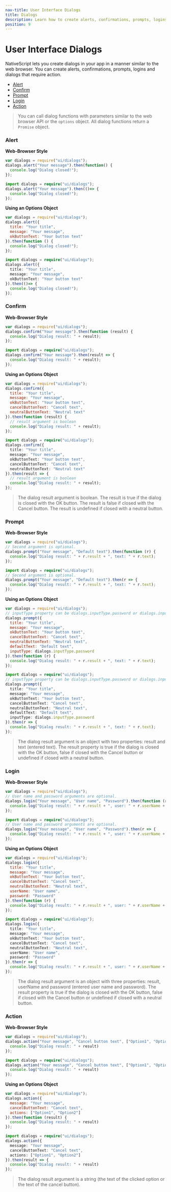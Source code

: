 ```yaml
---
nav-title: User Interface Dialogs
title: Dialogs
description: Learn how to create alerts, confirmations, prompts, logins and other dialogs in your NativeScript apps.
position: 9
---
```


# User Interface Dialogs

NativeScript lets you create dialogs in your app in a manner similar to the web browser. You can create alerts, confirmations, prompts, logins and dialogs that require action.

* [Alert](#alert)
* [Confirm](#confirm)
* [Prompt](#prompt)
* [Login](#login)
* [Action](#action)

> You can call dialog functions with parameters similar to the web browser API or the `options` object. All dialog functions return a `Promise` object.

### Alert

**Web-Browser Style** 

```JavaScript
var dialogs = require("ui/dialogs");
dialogs.alert("Your message").then(function() {
  console.log("Dialog closed!");
});
```
```TypeScript
import dialogs = require("ui/dialogs");
dialogs.alert("Your message").then(()=> {
  console.log("Dialog closed!");
});
```

**Using an Options Object**

```JavaScript
var dialogs = require("ui/dialogs");
dialogs.alert({
  title: "Your title",
  message: "Your message",
  okButtonText: "Your button text"
}).then(function () {
  console.log("Dialog closed!");
});
```
```TypeScript
import dialogs = require("ui/dialogs");
dialogs.alert({
  title: "Your title",
  message: "Your message",
  okButtonText: "Your button text"
}).then(()=> {
  console.log("Dialog closed!");
});
```

### Confirm

**Web-Browser Style**

```JavaScript
var dialogs = require("ui/dialogs");
dialogs.confirm("Your message").then(function (result) {
  console.log("Dialog result: " + result);
});
```
```TypeScript
import dialogs = require("ui/dialogs");
dialogs.confirm("Your message").then(result => {
  console.log("Dialog result: " + result);
});
```

**Using an Options Object**

```JavaScript
var dialogs = require("ui/dialogs");
dialogs.confirm({
  title: "Your title",
  message: "Your message",
  okButtonText: "Your button text",
  cancelButtonText: "Cancel text",
  neutralButtonText: "Neutral text"
}).then(function (result) {
  // result argument is boolean
  console.log("Dialog result: " + result);
});
```
```TypeScript
import dialogs = require("ui/dialogs");
dialogs.confirm({
  title: "Your title",
  message: "Your message",
  okButtonText: "Your button text",
  cancelButtonText: "Cancel text",
  neutralButtonText: "Neutral text"
}).then(result => {
  // result argument is boolean
  console.log("Dialog result: " + result);
});
```

> The dialog result argument is boolean. The result is true if the dialog is closed with the OK button. The result is false if closed with the Cancel button. The result is undefined if closed with a neutral button.

### Prompt

**Web-Browser Style**

```JavaScript
var dialogs = require("ui/dialogs");
// Second argument is optional.
dialogs.prompt("Your message", "Default text").then(function (r) {
  console.log("Dialog result: " + r.result + ", text: " + r.text);
});
```
```TypeScript
import dialogs = require("ui/dialogs");
// Second argument is optional.
dialogs.prompt("Your message", "Default text").then(r => {
  console.log("Dialog result: " + r.result + ", text: " + r.text);
});
```

**Using an Options Object**

```JavaScript
var dialogs = require("ui/dialogs");
// inputType property can be dialogs.inputType.password or dialogs.inputType.text.
dialogs.prompt({
  title: "Your title",
  message: "Your message",
  okButtonText: "Your button text",
  cancelButtonText: "Cancel text",
  neutralButtonText: "Neutral text",
  defaultText: "Default text",
  inputType: dialogs.inputType.password
}).then(function (r) {
  console.log("Dialog result: " + r.result + ", text: " + r.text);
});
```
```TypeScript
import dialogs = require("ui/dialogs");
// inputType property can be dialogs.inputType.password or dialogs.inputType.text.
dialogs.prompt({
  title: "Your title",
  message: "Your message",
  okButtonText: "Your button text",
  cancelButtonText: "Cancel text",
  neutralButtonText: "Neutral text",
  defaultText: "Default text",
  inputType: dialogs.inputType.password
}).then(r => {
  console.log("Dialog result: " + r.result + ", text: " + r.text);
});
```
> The dialog result argument is an object with two properties: result and text (entered text). The result property is true if the dialog is closed with the OK button, false if closed with the Cancel button or undefined if closed with a neutral button.

### Login

**Web-Browser Style**

```JavaScript
var dialogs = require("ui/dialogs");
// User name and password arguments are optional.
dialogs.login("Your message", "User name", "Password").then(function (r) {
  console.log("Dialog result: " + r.result + ", user: " + r.userName + ", pwd: " + r.password);
});
```
```TypeScript
import dialogs = require("ui/dialogs");
// User name and password arguments are optional.
dialogs.login("Your message", "User name", "Password").then(r => {
  console.log("Dialog result: " + r.result + ", user: " + r.userName + ", pwd: " + r.password);
});
```

**Using an Options Object**

```JavaScript
var dialogs = require("ui/dialogs");
dialogs.login({
  title: "Your title",
  message: "Your message",
  okButtonText: "Your button text",
  cancelButtonText: "Cancel text",
  neutralButtonText: "Neutral text",
  userName: "User name",
  password: "Password"
}).then(function (r) {
  console.log("Dialog result: " + r.result + ", user: " + r.userName + ", pwd: " + r.password);
});
```
```TypeScript
import dialogs = require("ui/dialogs");
dialogs.login({
  title: "Your title",
  message: "Your message",
  okButtonText: "Your button text",
  cancelButtonText: "Cancel text",
  neutralButtonText: "Neutral text",
  userName: "User name",
  password: "Password"
}).then(r => {
  console.log("Dialog result: " + r.result + ", user: " + r.userName + ", pwd: " + r.password);
});
```

> The dialog result argument is an object with three properties: result, userName and password (entered user name and password). The result property is true if the dialog is closed with the OK button, false if closed with the Cancel button or undefined if closed with a neutral button.

### Action

**Web-Browser Style**

```JavaScript
var dialogs = require("ui/dialogs");
dialogs.action("Your message", "Cancel button text", ["Option1", "Option2"]).then(function (result) {
  console.log("Dialog result: " + result)
});
```
```TypeScript
import dialogs = require("ui/dialogs");
dialogs.action("Your message", "Cancel button text", ["Option1", "Option2"]).then(result => {
  console.log("Dialog result: " + result)
});
```

**Using an Options Object**

```JavaScript
var dialogs = require("ui/dialogs");
dialogs.action({
  message: "Your message",
  cancelButtonText: "Cancel text",
  actions: ["Option1", "Option2"]
}).then(function (result) {
  console.log("Dialog result: " + result)
});
```
```TypeScript
import dialogs = require("ui/dialogs");
dialogs.action({
  message: "Your message",
  cancelButtonText: "Cancel text",
  actions: ["Option1", "Option2"]
}).then(result => {
  console.log("Dialog result: " + result)
});
```
> The dialog result argument is a string (the text of the clicked option or the text of the cancel button).
